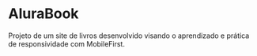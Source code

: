 # AluraBook
Projeto de um site de livros desenvolvido visando o aprendizado e prática de responsividade com MobileFirst.

